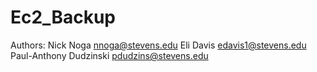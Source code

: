 Ec2_Backup
==========
Authors:
Nick Noga		<nnoga@stevens.edu>
Eli Davis		<edavis1@stevens.edu>
Paul-Anthony Dudzinski	<pdudzins@stevens.edu>


